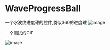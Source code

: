 # WaveProgressBall
一个水波纹进度球的控件,类似360的进度球
![image](https://github.com/kevin321happy/WaveProgressBall/blob/master/app/gif/%E6%B0%B4%E6%B3%A2%E7%BA%B9%E6%8E%A7%E4%BB%B6.gif)

一个测试的GIF

![image](https://github.com/kevin321happy/WaveProgressBall/blob/master/app/gif/test.gif)

